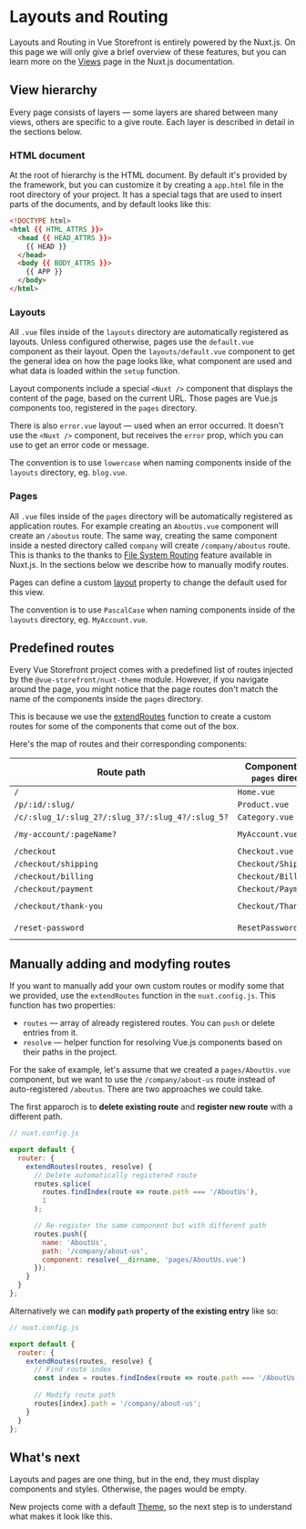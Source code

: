 # Layouts and Routing

Layouts and Routing in Vue Storefront is entirely powered by the Nuxt.js. On this page we will only give a brief overview of these features, but you can learn more on the [Views](https://nuxtjs.org/docs/concepts/views/) page in the Nuxt.js documentation.

## View hierarchy

Every page consists of layers — some layers are shared between many views, others are specific to a give route. Each layer is described in detail in the sections below.

### HTML document

At the root of hierarchy is the HTML document. By default it's provided by the framework, but you can customize it by creating a `app.html` file in the root directory of your project. It has a special tags that are used to insert parts of the documents, and by default looks like this:

```html
<!DOCTYPE html>
<html {{ HTML_ATTRS }}>
  <head {{ HEAD_ATTRS }}>
    {{ HEAD }}
  </head>
  <body {{ BODY_ATTRS }}>
    {{ APP }}
  </body>
</html>
```

### Layouts

All `.vue` files inside of the `layouts` directory are automatically registered as layouts. Unless configured otherwise, pages use the `default.vue` component as their layout. Open the `layouts/default.vue` component to get the general idea on how the page looks like, what component are used and what data is loaded within the `setup` function.

Layout components include a special `<Nuxt />` component that displays the content of the page, based on the current URL. Those pages are Vue.js components too, registered in the `pages` directory.

There is also `error.vue` layout — used when an error occurred. It doesn't use the `<Nuxt />` component, but receives the `error` prop, which you can use to get an error code or message.

The convention is to use `lowercase` when naming components inside of the `layouts` directory, eg. `blog.vue`.

### Pages

All `.vue` files inside of the `pages` directory will be automatically registered as application routes. For example creating an `AboutUs.vue` component will create an `/aboutus` route. The same way, creating the same component inside a nested directory called `company` will create `/company/aboutus` route. This is thanks to the thanks to [File System Routing](https://nuxtjs.org/docs/2.x/features/file-system-routing/) feature available in Nuxt.js. In the sections below we describe how to manually modify routes.

Pages can define a custom [layout](https://nuxtjs.org/docs/directory-structure/pages#layout) property to change the default used for this view.

The convention is to use `PascalCase` when naming components inside of the `layouts` directory, eg. `MyAccount.vue`.

## Predefined routes

Every Vue Storefront project comes with a predefined list of routes injected by the `@vue-storefront/nuxt-theme` module. However, if you navigate around the page, you might notice that the page routes don't match the name of the components inside the `pages` directory.

This is because we use the [extendRoutes](https://nuxtjs.org/guides/configuration-glossary/configuration-router#extendroutes) function to create a custom routes for some of the components that come out of the box.

Here's the map of routes and their corresponding components:

| Route path                                          | Component (in the `pages` directory) | Route name       |
|---------------------------------------------------- | -------------------------------------|------------------|
| `/`                                                 | `Home.vue`                           | `home`           |
| `/p/:id/:slug/`                                     | `Product.vue`                        | `product`        |
| `/c/:slug_1/:slug_2?/:slug_3?/:slug_4?/:slug_5?`    | `Category.vue`                       | `category`       |
| `/my-account/:pageName?`                            | `MyAccount.vue`                      | `my-account`     |
| `/checkout`                                         | `Checkout.vue`                       | `checkout`       |
| `/checkout/shipping`                                | `Checkout/Shipping.vue`              | `shipping`       |
| `/checkout/billing`                                 | `Checkout/Billing.vue`               | `billing`        |
| `/checkout/payment`                                 | `Checkout/Payment.vue`               | `payment`        |
| `/checkout/thank-you`                               | `Checkout/ThankYou.vue`              | `thank-you`      |
| `/reset-password`                                   | `ResetPassword.vue`                  | `reset-password` |

## Manually adding and modyfing routes

If you want to manually add your own custom routes or modify some that we provided, use the `extendRoutes` function in the `nuxt.config.js`. This function has two properties:

* `routes` — array of already registered routes. You can `push` or delete entries from it.
* `resolve` — helper function for resolving Vue.js components based on their paths in the project.

For the sake of example, let's assume that we created a `pages/AboutUs.vue` component, but we want to use the `/company/about-us` route instead of auto-registered `/aboutus`. There are two approaches we could take.

The first apparoch is to **delete existing route** and **register new route** with a different path.

```javascript
// nuxt.config.js

export default {
  router: {
    extendRoutes(routes, resolve) {
      // Delete automatically registered route
      routes.splice(
        routes.findIndex(route => route.path === '/AboutUs'),
        1
      );

      // Re-register the same component but with different path
      routes.push({
        name: 'AboutUs',
        path: '/company/about-us',
        component: resolve(__dirname, 'pages/AboutUs.vue')
      });
    }
  }
};
```

Alternatively we can **modify `path` property of the existing entry** like so:

```javascript
// nuxt.config.js

export default {
  router: {
    extendRoutes(routes, resolve) {
      // Find route index
      const index = routes.findIndex(route => route.path === '/AboutUs');
      
      // Modify route path
      routes[index].path = '/company/about-us';
    }
  }
};
```

## What's next

Layouts and pages are one thing, but in the end, they must display components and styles. Otherwise, the pages would be empty.

New projects come with a default [Theme](./theme.html), so the next step is to understand what makes it look like this.
